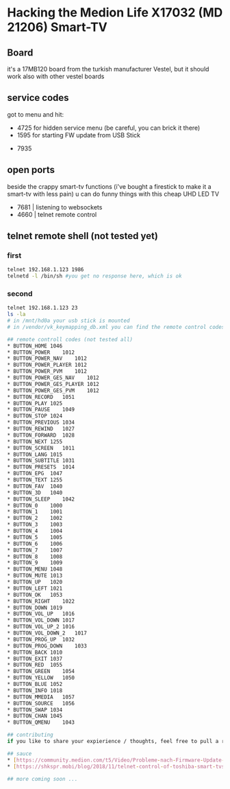 # Hacking the Medion Life X17032 (MD 21206) Smart-TV

## Board
it's a 17MB120 board from the turkish manufacturer Vestel, but it should work also with other vestel boards

## service codes
got to menu and hit:
* 4725 for hidden service menu (be careful, you can brick it there)
* 1595 for starting FW update from USB Stick
+ 7935

## open ports
beside the crappy smart-tv functions (i've bought a firestick to make it a smart-tv with less pain) u can do funny things with this cheap UHD LED TV
* 7681 | listening to websockets
* 4660 | telnet remote control

## telnet remote shell (not tested yet)
### first
```bash
telnet 192.168.1.123 1986
telnetd -l /bin/sh #you get no response here, which is ok
```
### second
```bash
telnet 192.168.1.123 23
ls -la
# in /mnt/hd0a your usb stick is mounted
# in /vendor/vk_keymapping_db.xml you can find the remote control codes

## remote controll codes (not tested all)
* BUTTON_HOME 1046
* BUTTON_POWER    1012
* BUTTON_POWER_NAV    1012
* BUTTON_POWER_PLAYER 1012
* BUTTON_POWER_PVM    1012
* BUTTON_POWER_GES_NAV    1012
* BUTTON_POWER_GES_PLAYER 1012
* BUTTON_POWER_GES_PVM    1012
* BUTTON_RECORD   1051
* BUTTON_PLAY 1025
* BUTTON_PAUSE    1049
* BUTTON_STOP 1024
* BUTTON_PREVIOUS 1034
* BUTTON_REWIND   1027
* BUTTON_FORWARD  1028
* BUTTON_NEXT 1255
* BUTTON_SCREEN   1011
* BUTTON_LANG 1015
* BUTTON_SUBTITLE 1031
* BUTTON_PRESETS  1014
* BUTTON_EPG  1047
* BUTTON_TEXT 1255
* BUTTON_FAV  1040
* BUTTON_3D   1040
* BUTTON_SLEEP    1042
* BUTTON_0    1000
* BUTTON_1    1001
* BUTTON_2    1002
* BUTTON_3    1003
* BUTTON_4    1004
* BUTTON_5    1005
* BUTTON_6    1006
* BUTTON_7    1007
* BUTTON_8    1008
* BUTTON_9    1009
* BUTTON_MENU 1048
* BUTTON_MUTE 1013
* BUTTON_UP   1020
* BUTTON_LEFT 1021
* BUTTON_OK   1053
* BUTTON_RIGHT    1022
* BUTTON_DOWN 1019
* BUTTON_VOL_UP   1016
* BUTTON_VOL_DOWN 1017
* BUTTON_VOL_UP_2 1016
* BUTTON_VOL_DOWN_2   1017
* BUTTON_PROG_UP  1032
* BUTTON_PROG_DOWN    1033
* BUTTON_BACK 1010
* BUTTON_EXIT 1037
* BUTTON_RED  1055
* BUTTON_GREEN    1054
* BUTTON_YELLOW   1050
* BUTTON_BLUE 1052
* BUTTON_INFO 1018
* BUTTON_MMEDIA   1057
* BUTTON_SOURCE   1056
* BUTTON_SWAP 1034
* BUTTON_CHAN 1045
* BUTTON_QMENU    1043

## contributing
if you like to share your expierience / thoughts, feel free to pull a request

## sauce
* [https://community.medion.com/t5/Video/Probleme-nach-Firmware-Update-MEDION-LIFE-MB-120-LED-Backlight/td-p/62850/page/3](https://community.medion.com/t5/Video/Probleme-nach-Firmware-Update-MEDION-LIFE-MB-120-LED-Backlight/td-p/62850/page/3)
* [https://shkspr.mobi/blog/2018/11/telnet-control-of-toshiba-smart-tvs/](https://shkspr.mobi/blog/2018/11/telnet-control-of-toshiba-smart-tvs/)

## more coming soon ...
